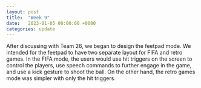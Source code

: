 ```yaml
---
layout: post
title:  "Week 9"
date:   2023-01-05 00:00:00 +0000
categories: update
---
```

After discussing with Team 26, we began to design the feetpad mode. We intended for the feetpad to have two separate layout for FIFA and retro games. In the FIFA mode, the users would use hit triggers on the screen to control the players, use speech commands to further engage in the game, and use a kick gesture to shoot the ball. On the other hand, the retro games mode was simpler with only the hit triggers. 
